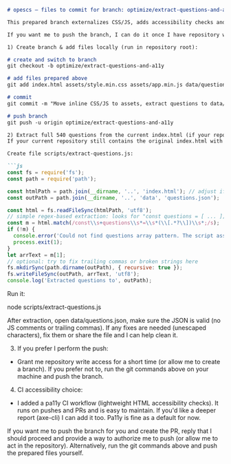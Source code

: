 ```markdown
# opescs — files to commit for branch: optimize/extract-questions-and-a11y

This prepared branch externalizes CSS/JS, adds accessibility checks and moves the questions into data/questions.json.

If you want me to push the branch, I can do it once I have repository write access. If you prefer to perform the commit & push yourself, follow the steps below.

1) Create branch & add files locally (run in repository root):

# create and switch to branch
git checkout -b optimize/extract-questions-and-a11y

# add files prepared above
git add index.html assets/style.min.css assets/app.min.js data/questions.json .github/workflows/a11y.yml README.md

# commit
git commit -m "Move inline CSS/JS to assets, extract questions to data/questions.json, add a11y CI workflow"

# push branch
git push -u origin optimize/extract-questions-and-a11y

2) Extract full 540 questions from the current index.html (if your repo's index.html still has the full list)
If your current repository still contains the original index.html with the 540-question array in a JS variable, you can extract it with this small Node script.

Create file scripts/extract-questions.js:

```js
const fs = require('fs');
const path = require('path');

const htmlPath = path.join(__dirname, '..', 'index.html'); // adjust if needed
const outPath = path.join(__dirname, '..', 'data', 'questions.json');

const html = fs.readFileSync(htmlPath, 'utf8');
// simple regex-based extraction: looks for "const questions = [ ... ];"
const m = html.match(/const\\s+questions\\s*=\\s*(\\[.*?\\])\\s*;/s);
if (!m) {
  console.error('Could not find questions array pattern. The script assumes `const questions = [ ... ];` exists in index.html');
  process.exit(1);
}
let arrText = m[1];
// optional: try to fix trailing commas or broken strings here
fs.mkdirSync(path.dirname(outPath), { recursive: true });
fs.writeFileSync(outPath, arrText, 'utf8');
console.log('Extracted questions to', outPath);
```

Run it:

node scripts/extract-questions.js

After extraction, open data/questions.json, make sure the JSON is valid (no JS comments or trailing commas). If any fixes are needed (unescaped characters), fix them or share the file and I can help clean it.

3) If you prefer I perform the push:
- Grant me repository write access for a short time (or allow me to create a branch). If you prefer not to, run the git commands above on your machine and push the branch.

4) CI accessibility choice:
- I added a pa11y CI workflow (lightweight HTML accessibility checks). It runs on pushes and PRs and is easy to maintain. If you'd like a deeper report (axe-cli) I can add it too. Pa11y is fine as a default for now.

If you want me to push the branch for you and create the PR, reply that I should proceed and provide a way to authorize me to push (or allow me to act in the repository). Alternatively, run the git commands above and push the prepared files yourself.
```